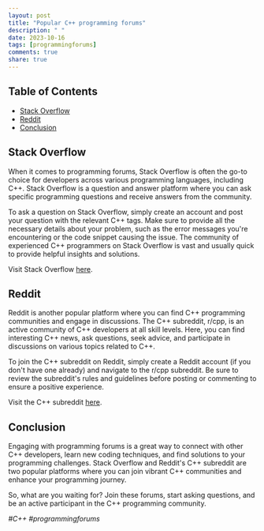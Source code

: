 ```yaml
---
layout: post
title: "Popular C++ programming forums"
description: " "
date: 2023-10-16
tags: [programmingforums]
comments: true
share: true
---
```


## Table of Contents
- [Stack Overflow](#stack-overflow)
- [Reddit](#reddit)
- [Conclusion](#conclusion)

## Stack Overflow
When it comes to programming forums, Stack Overflow is often the go-to choice for developers across various programming languages, including C++. Stack Overflow is a question and answer platform where you can ask specific programming questions and receive answers from the community.

To ask a question on Stack Overflow, simply create an account and post your question with the relevant C++ tags. Make sure to provide all the necessary details about your problem, such as the error messages you're encountering or the code snippet causing the issue. The community of experienced C++ programmers on Stack Overflow is vast and usually quick to provide helpful insights and solutions.

Visit Stack Overflow [here](https://stackoverflow.com/questions/tagged/c%2b%2b).

## Reddit
Reddit is another popular platform where you can find C++ programming communities and engage in discussions. The C++ subreddit, r/cpp, is an active community of C++ developers at all skill levels. Here, you can find interesting C++ news, ask questions, seek advice, and participate in discussions on various topics related to C++.

To join the C++ subreddit on Reddit, simply create a Reddit account (if you don't have one already) and navigate to the r/cpp subreddit. Be sure to review the subreddit's rules and guidelines before posting or commenting to ensure a positive experience.

Visit the C++ subreddit [here](https://www.reddit.com/r/cpp/).

## Conclusion
Engaging with programming forums is a great way to connect with other C++ developers, learn new coding techniques, and find solutions to your programming challenges. Stack Overflow and Reddit's C++ subreddit are two popular platforms where you can join vibrant C++ communities and enhance your programming journey.

So, what are you waiting for? Join these forums, start asking questions, and be an active participant in the C++ programming community.

_#C++ #programmingforums_
